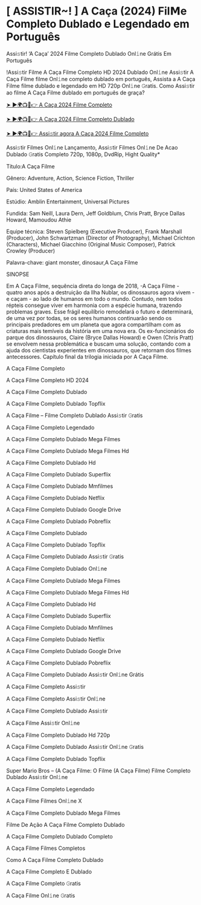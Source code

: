 # [ ASSISTIR~! ] A Caça (2024) Fil𝗠e Completo Dublado e Legendado em Português
Assi𝚜tir! ‘A Caça’ 2024 Filme Completo Dublado Onl𝚒ne Grátis Em Português

!Assi𝚜tir Filme A Caça Filme Completo HD 2024 Dublado Onl𝚒ne Assi𝚜tir A Caça Filme filme Onl𝚒ne completo dublado em português, Assista a A Caça Filme filme dublado e legendado em HD 720p Onl𝚒ne 𝙶ratis. Como Assi𝚜tir ao filme A Caça Filme dublado em português de graça?

[➤ ►🌍📺📱👉 A Caça 2024 Filme Completo](https://t.co/chvrTPNO5j)

[➤ ►🌍📺📱👉 A Caça 2024 Filme Completo Dublado](https://t.co/chvrTPNO5j)

[➤ ►🌍📺📱👉 Assi𝚜tir agora A Caça 2024 Filme Completo](https://t.co/chvrTPNO5j)

Assi𝚜tir Filmes Onl𝚒ne Lançamento, Assi𝚜tir Filmes Onl𝚒ne De Acao Dublado 𝙶ratis Completo 720p, 1080p, DvdRip, Hight Quality*



Título:A Caça Filme



Gênero: Adventure, Action, Science Fiction, Thriller



País: United States of America



Estúdio: Amblin Entertainment, Universal Pictures



Fundida: Sam Neill, Laura Dern, Jeff Goldblum, Chris Pratt, Bryce Dallas Howard, Mamoudou Athie



Equipe técnica: Steven Spielberg (Executive Producer), Frank Marshall (Producer), John Schwartzman (Director of Photography), Michael Crichton (Characters), Michael Giacchino (Original Music Composer), Patrick Crowley (Producer)



Palavra-chave: giant monster, dinosaur,A Caça Filme



SINOPSE



Em A Caça Filme, sequência direta do longa de 2018, -A Caça Filme - quatro anos após a destruição da Ilha Nublar, os dinossauros agora vivem - e caçam - ao lado de humanos em todo o mundo. Contudo, nem todos répteis consegue viver em harmonia com a espécie humana, trazendo problemas graves. Esse frágil equilíbrio remodelará o futuro e determinará, de uma vez por todas, se os seres humanos continuarão sendo os principais predadores em um planeta que agora compartilham com as criaturas mais temíveis da história em uma nova era. Os ex-funcionários do parque dos dinossauros, Claire (Bryce Dallas Howard) e Owen (Chris Pratt) se envolvem nessa problemática e buscam uma solução, contando com a ajuda dos cientistas experientes em dinossauros, que retornam dos filmes antecessores. Capítulo final da trilogia iniciada por A Caça Filme.



A Caça Filme Completo



A Caça Filme Completo HD 2024



A Caça Filme Completo Dublado



A Caça Filme Completo Dublado Topflix



A Caça Filme – Filme Completo Dublado Assi𝚜tir 𝙶ratis



A Caça Filme Completo Legendado



A Caça Filme Completo Dublado Mega Filmes



A Caça Filme Completo Dublado Mega Filmes Hd



A Caça Filme Completo Dublado Hd



A Caça Filme Completo Dublado Superflix



A Caça Filme Completo Dublado Mmfilmes



A Caça Filme Completo Dublado Netflix



A Caça Filme Completo Dublado Google Drive



A Caça Filme Completo Dublado Pobreflix



A Caça Filme Completo Dublado



A Caça Filme Completo Dublado Topflix



A Caça Filme Completo Dublado Assi𝚜tir 𝙶ratis



A Caça Filme Completo Dublado Onl𝚒ne



A Caça Filme Completo Dublado Mega Filmes



A Caça Filme Completo Dublado Mega Filmes Hd



A Caça Filme Completo Dublado Hd



A Caça Filme Completo Dublado Superflix



A Caça Filme Completo Dublado Mmfilmes



A Caça Filme Completo Dublado Netflix



A Caça Filme Completo Dublado Google Drive



A Caça Filme Completo Dublado Pobreflix



A Caça Filme Completo Dublado Assi𝚜tir Onl𝚒ne Grátis



A Caça Filme Completo Assi𝚜tir



A Caça Filme Completo Assi𝚜tir Onl𝚒ne



A Caça Filme Completo Dublado Assi𝚜tir



A Caça Filme Assi𝚜tir Onl𝚒ne



A Caça Filme Completo Dublado Hd 720p



A Caça Filme Completo Dublado Assi𝚜tir Onl𝚒ne 𝙶ratis



A Caça Filme Completo Dublado Topflix



Super Mario Bros – (A Caça Filme: O Filme (A Caça Filme) Filme Completo Dublado Assi𝚜tir Onl𝚒ne



A Caça Filme Completo Legendado



A Caça Filme Filmes Onl𝚒ne X



A Caça Filme Completo Dublado Mega Filmes



Filme De Ação A Caça Filme Completo Dublado



A Caça Filme Completo Dublado Completo



A Caça Filme Filmes Completos



Como A Caça Filme Completo Dublado



A Caça Filme Completo E Dublado



A Caça Filme Completo 𝙶ratis



A Caça Filme Onl𝚒ne 𝙶ratis
